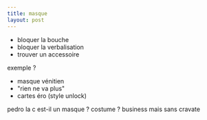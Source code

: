 ```yaml
---
title: masque
layout: post
---
```


- bloquer la bouche
- bloquer la verbalisation
- trouver un accessoire

exemple ?
- masque vénitien
- "rien ne va plus"
- cartes éro (style unlock)

pedro la c est-il un masque ?
costume ? business mais sans cravate
